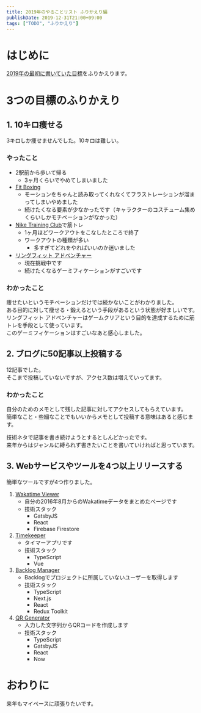 ```yaml
---
title: 2019年のやることリスト ふりかえり編
publishDate: 2019-12-31T21:00+09:00
tags: ["TODO", "ふりかえり"]
---
```


# はじめに

[2019年の最初に書いていた目標](/2019/02/28/2019-todo/)をふりかえります。

# 3つの目標のふりかえり

## 1. 10キロ痩せる

3キロしか痩せませんでした。10キロは難しい。

### やったこと

- 2駅前から歩いて帰る
  - 3ヶ月くらいでやめてしまいました
- [Fit Boxing](https://fitboxing.net/)
  - モーションをちゃんと読み取ってくれなくてフラストレーションが溜まってしまいやめました
  - 続けたくなる要素が少なかったです（キャラクターのコスチューム集めくらいしかモチベーションがなかった）
- [Nike Training Club](https://apps.apple.com/jp/app/nike-training-club/id301521403)で筋トレ
  - 1ヶ月ほどワークアウトをこなしたところで終了
  - ワークアウトの種類が多い
    - 多すぎてどれをやればいいのか迷いました
- [リングフィット アドベンチャー](https://www.nintendo.co.jp/ring/)
  - 現在挑戦中です
  - 続けたくなるゲーミフィケーションがすごいです

### わかったこと

痩せたいというモチベーションだけでは続かないことがわかりました。  
ある目的に対して痩せる・鍛えるという手段があるという状態が好ましいです。  
リングフィット アドベンチャーはゲームクリアという目的を達成するために筋トレを手段として使っています。  
このゲーミフィケーションはすごいなあと感心しました。

## 2. ブログに50記事以上投稿する

12記事でした。  
そこまで投稿していないですが、アクセス数は増えていってます。

### わかったこと

自分のためのメモとして残した記事に対してアクセスしてもらえています。  
簡単なこと・些細なことでもいいからメモとして投稿する意味はあると感じます。

技術ネタで記事を書き続けようとするとしんどかったです。  
来年からはジャンルに縛られず書きたいことを書いていければと思っています。

## 3. Webサービスやツールを4つ以上リリースする

簡単なツールですが4つ作りました。

1. [Wakatime Viewer](https://7010-wakatime.netlify.com/)
   - 自分の2016年8月からのWakatimeデータをまとめたページです
   - 技術スタック
       - GatsbyJS
       - React
       - Firebase Firestore
2. [Timekeeper](https://timekeeper.now.sh)
   - タイマーアプリです
   - 技術スタック
       - TypeScript
       - Vue
3. [Backlog Manager](https://backlog-manager.now.sh/)
   - Backlogでプロジェクトに所属していないユーザーを取得します
   - 技術スタック
       - TypeScript
       - Next.js
       - React
       - Redux Toolkit
4. [QR Generator](https://qr-generate.now.sh)
   - 入力した文字列からQRコードを作成します
   - 技術スタック
       - TypeScript
       - GatsbyJS
       - React
       - Now

# おわりに

来年もマイペースに頑張りたいです。
